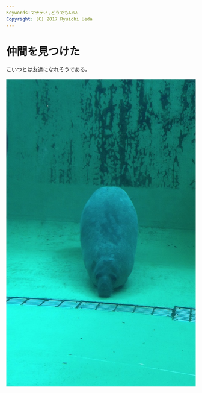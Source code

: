 ```yaml
---
Keywords:マナティ,どうでもいい
Copyright: (C) 2017 Ryuichi Ueda
---
```


# 仲間を見つけた
こいつとは友達になれそうである。<br />
<br />
<a href="写真-2013-06-02-12-23-24.jpg"><img src="写真-2013-06-02-12-23-24.jpg" alt="写真 2013-06-02 12 23 24" width="612" height="816" class="aligncenter size-full wp-image-620" /></a>
